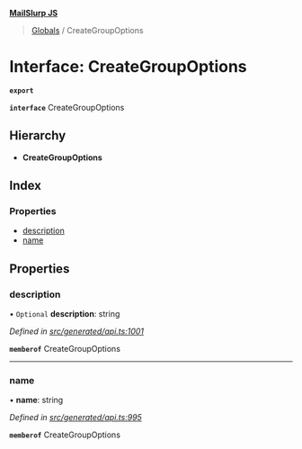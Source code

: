 **[MailSlurp JS](../README.md)**

> [Globals](../README.md) / CreateGroupOptions

# Interface: CreateGroupOptions

**`export`** 

**`interface`** CreateGroupOptions

## Hierarchy

* **CreateGroupOptions**

## Index

### Properties

* [description](creategroupoptions.md#description)
* [name](creategroupoptions.md#name)

## Properties

### description

• `Optional` **description**: string

*Defined in [src/generated/api.ts:1001](https://github.com/mailslurp/mailslurp-client/blob/cce5bf2/src/generated/api.ts#L1001)*

**`memberof`** CreateGroupOptions

___

### name

•  **name**: string

*Defined in [src/generated/api.ts:995](https://github.com/mailslurp/mailslurp-client/blob/cce5bf2/src/generated/api.ts#L995)*

**`memberof`** CreateGroupOptions
